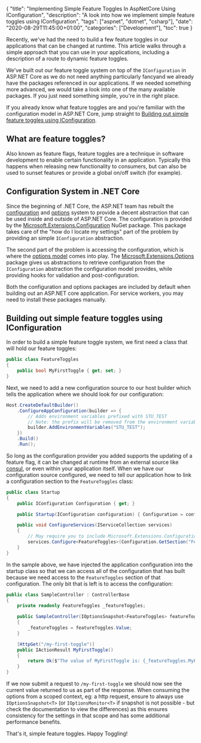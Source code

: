 {
    "title": "Implementing Simple Feature Toggles In AspNetCore Using IConfiguration",
    "description": "A look into how we implement simple feature toggles using IConfiguration",
    "tags": ["aspnet", "dotnet", "csharp"],
    "date": "2020-08-29T11:45:00+01:00",
    "categories": ["Development"],
    "toc": true
}

Recently, we've had the need to build a few feature toggles in our applications that can be changed at runtime. This article walks through a simple approach that you can use in your applications, including a description of a route to dynamic feature toggles.

<!--more-->

We've built out our feature toggle system on top of the `IConfiguration` in ASP.NET Core as we do not need anything particularly fancyand we already have the packages referenced in our applications. If we needed something more advanced, we would take a look into one of the many available packages. If you just need something simple, you're in the right place.

If you already know what feature toggles are and you're familiar with the configuration model in ASP.NET Core, jump straight to [Building out simple feature toggles using IConfiguration](#building-out-simple-feature-toggles-using-iconfiguration).

## What are feature toggles?

Also known as feature flags, feature toggles are a technique in software development to enable certain functionality in an application. Typically this happens when releasing new functionality to consumers, but can also be used to sunset features or provide a global on/off switch (for example).

## Configuration System in .NET Core

Since the beginning of .NET Core, the ASP.NET team has rebuilt the [configuration](https://docs.microsoft.com/en-us/aspnet/core/fundamentals/configuration/?view=aspnetcore-3.1) and [options](https://docs.microsoft.com/en-us/aspnet/core/fundamentals/configuration/options?view=aspnetcore-3.1) system to provide a decent abstraction that can be used inside and outside of ASP.NET Core. The configuration is provided by the [Microsoft.Extensions.Configuration](https://www.nuget.org/packages/Microsoft.Extensions.Configuration) NuGet package. This package takes care of the "how do I locate my settings" part of the problem by providing an simple `IConfiguration` abstraction.

The second part of the problem is accessing the configuration, which is where the [options model](https://docs.microsoft.com/en-us/aspnet/core/fundamentals/configuration/options?view=aspnetcore-3.1) comes into play. The [Microsoft.Extensions.Options](https://www.nuget.org/packages/Microsoft.Extensions.Options) package gives us abstractions to retrieve configuration from the `IConfiguration` abstraction the configuration model provides, while providing hooks for validation and post-configuration.

Both the configuration and options packages are included by default when building out an ASP.NET core application. For service workers, you may need to install these packages manually.

## Building out simple feature toggles using IConfiguration

In order to build a simple feature toggle system, we first need a class that will hold our feature toggles:

```csharp
public class FeatureToggles
{
    public bool MyFirstToggle { get; set; }
}
```

Next, we need to add a new configuration source to our host builder which tells the application where we should look for our configuration:

```csharp
Host.CreateDefaultBuilder()
    .ConfigureAppConfiguration(builder => {
        // Adds environment variables prefixed with STU_TEST
        // Note: the prefix will be removed from the environment variable
        builder.AddEnvironmentVariables("STU_TEST");
    })
    .Build()
    .Run();
```

So long as the configuration provider you added supports the updating of a feature flag, it can be changed at runtime from an external source like [consul](https://www.consul.io/), or even within your application itself. When we have our configuration source configured, we need to tell our application how to link a configuration section to the `FeatureToggles` class:

```csharp
public class Startup
{
    public IConfiguration Configuration { get; }

    public Startup(IConfiguration configuration) { Configuration = configuration; }

    public void ConfigureServices(IServiceCollection services)
    {
        // May require you to include Microsoft.Extensions.Configuration.Binder
        services.Configure<FeatureToggles>(Configuration.GetSection("FeatureToggles"));
    }
}
```

In the sample above, we have injected the application configuration into the startup class so that we can access all of the configuration that has built because we need access to the `FeatureToggles` section of that configuration. The only bit that is left is to access the configuration:

```csharp
public class SampleController : ControllerBase
{
    private readonly FeatureToggles _featureToggles;

    public SampleController(IOptionsSnapshot<FeatureToggles> featureToggles)
    {
        _featureToggles = featureToggles.Value;
    }

    [HttpGet("/my-first-toggle")]
    public IActionResult MyFirstToggle()
    {
        return Ok($"The value of MyFirstToggle is: {_featureToggles.MyFirstToggle}");
    }
}
```

If we now submit a request to `/my-first-toggle` we should now see the current value returned to us as part of the response. When consuming the options from a scoped context, eg: a http request, ensure to always use `IOptionsSnapshot<T>` (or `IOptionsMonitor<T>` if snapshot is not possible - but check the documentation to view the differences) as this ensures consistency for the settings in that scope and has some additional performance benefits.

That's it, simple feature toggles. Happy Toggling!

